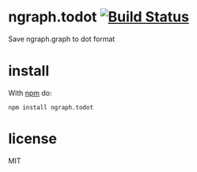 # ngraph.todot [![Build Status](https://travis-ci.org/anvaka/ngraph.todot.svg)](https://travis-ci.org/anvaka/ngraph.todot)

Save ngraph.graph to dot format

# install

With [npm](https://npmjs.org) do:

```
npm install ngraph.todot
```

# license

MIT

